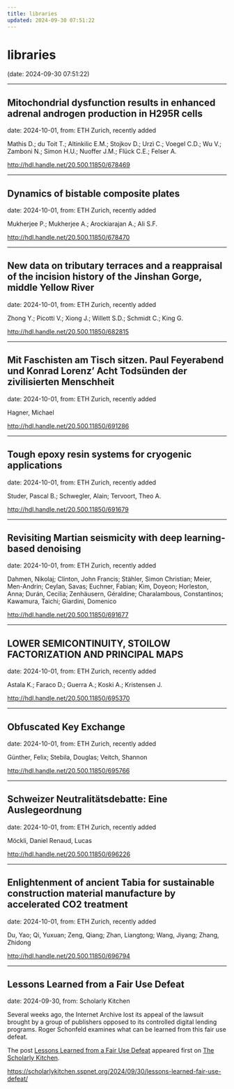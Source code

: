 ```yaml
---
title: libraries
updated: 2024-09-30 07:51:22
---
```


# libraries

(date: 2024-09-30 07:51:22)

---

## Mitochondrial dysfunction results in enhanced adrenal androgen production in H295R cells

date: 2024-10-01, from: ETH Zurich, recently added

Mathis D.; du Toit T.; Altinkilic E.M.; Stojkov D.; Urzì C.; Voegel C.D.; Wu V.; Zamboni N.; Simon H.U.; Nuoffer J.M.; Flück C.E.; Felser A. 

<http://hdl.handle.net/20.500.11850/678469>

---

## Dynamics of bistable composite plates

date: 2024-10-01, from: ETH Zurich, recently added

Mukherjee P.; Mukherjee A.; Arockiarajan A.; Ali S.F. 

<http://hdl.handle.net/20.500.11850/678470>

---

## New data on tributary terraces and a reappraisal of the incision history of the Jinshan Gorge, middle Yellow River

date: 2024-10-01, from: ETH Zurich, recently added

Zhong Y.; Picotti V.; Xiong J.; Willett S.D.; Schmidt C.; King G. 

<http://hdl.handle.net/20.500.11850/682815>

---

## Mit Faschisten am Tisch sitzen. Paul Feyerabend und Konrad Lorenz’ Acht Todsünden der zivilisierten Menschheit

date: 2024-10-01, from: ETH Zurich, recently added

Hagner, Michael 

<http://hdl.handle.net/20.500.11850/691286>

---

## Tough epoxy resin systems for cryogenic applications

date: 2024-10-01, from: ETH Zurich, recently added

Studer, Pascal B.; Schwegler, Alain; Tervoort, Theo A. 

<http://hdl.handle.net/20.500.11850/691679>

---

## Revisiting Martian seismicity with deep learning-based denoising

date: 2024-10-01, from: ETH Zurich, recently added

Dahmen, Nikolaj; Clinton, John Francis; Stähler, Simon Christian; Meier, Men-Andrin; Ceylan, Savas; Euchner, Fabian; Kim, Doyeon; Horleston, Anna; Durán, Cecilia; Zenhäusern, Géraldine; Charalambous, Constantinos; Kawamura, Taichi; Giardini, Domenico 

<http://hdl.handle.net/20.500.11850/691677>

---

## LOWER SEMICONTINUITY, STOILOW FACTORIZATION AND PRINCIPAL MAPS

date: 2024-10-01, from: ETH Zurich, recently added

Astala K.; Faraco D.; Guerra A.; Koski A.; Kristensen J. 

<http://hdl.handle.net/20.500.11850/695370>

---

## Obfuscated Key Exchange

date: 2024-10-01, from: ETH Zurich, recently added

Günther, Felix; Stebila, Douglas; Veitch, Shannon 

<http://hdl.handle.net/20.500.11850/695766>

---

## Schweizer Neutralitätsdebatte: Eine Auslegeordnung

date: 2024-10-01, from: ETH Zurich, recently added

Möckli, Daniel
Renaud, Lucas 

<http://hdl.handle.net/20.500.11850/696226>

---

## Enlightenment of ancient Tabia for sustainable construction material manufacture by accelerated CO2 treatment

date: 2024-10-01, from: ETH Zurich, recently added

Du, Yao; Qi, Yuxuan; Zeng, Qiang; Zhan, Liangtong; Wang, Jiyang; Zhang, Zhidong 

<http://hdl.handle.net/20.500.11850/696794>

---

## Lessons Learned from a Fair Use Defeat

date: 2024-09-30, from: Scholarly Kitchen

<p>Several weeks ago, the Internet Archive lost its appeal of the lawsuit brought by a group of publishers opposed to its controlled digital lending programs. Roger Schonfeld examines what can be learned from this fair use defeat. </p>
<p>The post <a href="https://scholarlykitchen.sspnet.org/2024/09/30/lessons-learned-fair-use-defeat/">Lessons Learned from a Fair Use Defeat</a> appeared first on <a href="https://scholarlykitchen.sspnet.org">The Scholarly Kitchen</a>.</p>
 

<https://scholarlykitchen.sspnet.org/2024/09/30/lessons-learned-fair-use-defeat/>

